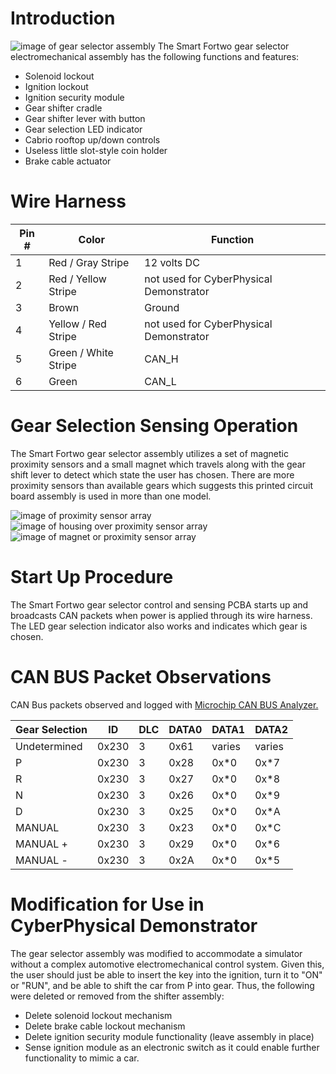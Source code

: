 # Introduction
![image of gear selector assembly](IMG_8315.jpg)
The Smart Fortwo gear selector electromechanical assembly has the following functions and features:
- Solenoid lockout
- Ignition lockout
- Ignition security module
- Gear shifter cradle
- Gear shifter lever with button
- Gear selection LED indicator
- Cabrio rooftop up/down controls
- Useless little slot-style coin holder
- Brake cable actuator

# Wire Harness
Pin # | Color | Function
----- | ----- | --------
1 | Red / Gray Stripe | 12 volts DC
2 | Red / Yellow Stripe | not used for CyberPhysical Demonstrator
3 | Brown | Ground
4 | Yellow / Red Stripe | not used for CyberPhysical Demonstrator
5 | Green / White Stripe | CAN_H
6 | Green | CAN_L

# Gear Selection Sensing Operation
The Smart Fortwo gear selector assembly utilizes a set of magnetic proximity sensors and a small magnet which travels along with the gear shift lever to detect which state the user has chosen. There are more proximity sensors than available gears which suggests this printed circuit board assembly is used in more than one model.

![image of proximity sensor array](IMG_8352.jpg)
![image of housing over proximity sensor array](IMG_8425.jpg)
![image of magnet or proximity sensor array](IMG_8427.jpg)

# Start Up Procedure
The Smart Fortwo gear selector control and sensing PCBA starts up and broadcasts CAN packets when power is applied through its wire harness. The LED gear selection indicator also works and indicates which gear is chosen.

# CAN BUS Packet Observations
CAN Bus packets observed and logged with [Microchip CAN BUS Analyzer.](https://www.microchip.com/DevelopmentTools/ProductDetails/PartNO/APGDT002)

Gear Selection | ID | DLC | DATA0 | DATA1 | DATA2
-------------- | -- | --- | ----- | ----- | -----
Undetermined | 0x230 | 3 | 0x61 | varies | varies
P | 0x230 | 3 | 0x28 | 0x*0 | 0x*7
R | 0x230 | 3 | 0x27 | 0x*0 | 0x*8
N | 0x230 | 3 | 0x26 | 0x*0 | 0x*9
D | 0x230 | 3 | 0x25 | 0x*0 | 0x*A
MANUAL | 0x230 | 3 | 0x23 | 0x*0 | 0x*C
MANUAL + | 0x230 | 3 | 0x29 | 0x*0 | 0x*6
MANUAL - | 0x230 | 3 | 0x2A | 0x*0 | 0x*5


# Modification for Use in CyberPhysical Demonstrator
The gear selector assembly was modified to accommodate a simulator without a complex automotive electromechanical control system. Given this, the user should just be able to insert the key into the ignition, turn it to "ON" or "RUN", and be able to shift the car from P into gear. Thus, the following were deleted or removed from the shifter assembly:
- Delete solenoid lockout mechanism
- Delete brake cable lockout mechanism
- Delete ignition security module functionality (leave assembly in place)
- Sense ignition module as an electronic switch as it could enable further functionality to mimic a car.
